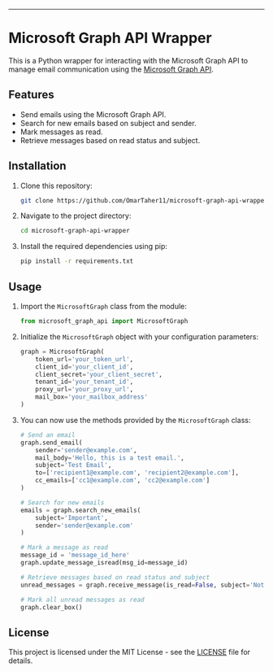 ---

# Microsoft Graph API Wrapper

This is a Python wrapper for interacting with the Microsoft Graph API to manage email communication using the [Microsoft Graph API](https://docs.microsoft.com/en-us/graph/overview).

## Features

- Send emails using the Microsoft Graph API.
- Search for new emails based on subject and sender.
- Mark messages as read.
- Retrieve messages based on read status and subject.

## Installation

1. Clone this repository:

   ```bash
   git clone https://github.com/OmarTaher11/microsoft-graph-api-wrapper.git
   ```

2. Navigate to the project directory:

   ```bash
   cd microsoft-graph-api-wrapper
   ```

3. Install the required dependencies using pip:

   ```bash
   pip install -r requirements.txt
   ```

## Usage

1. Import the `MicrosoftGraph` class from the module:

   ```python
   from microsoft_graph_api import MicrosoftGraph
   ```

2. Initialize the `MicrosoftGraph` object with your configuration parameters:

   ```python
   graph = MicrosoftGraph(
       token_url='your_token_url',
       client_id='your_client_id',
       client_secret='your_client_secret',
       tenant_id='your_tenant_id',
       proxy_url='your_proxy_url',
       mail_box='your_mailbox_address'
   )
   ```

3. You can now use the methods provided by the `MicrosoftGraph` class:

   ```python
   # Send an email
   graph.send_email(
       sender='sender@example.com',
       mail_body='Hello, this is a test email.',
       subject='Test Email',
       to=['recipient1@example.com', 'recipient2@example.com'],
       cc_emails=['cc1@example.com', 'cc2@example.com']
   )

   # Search for new emails
   emails = graph.search_new_emails(
       subject='Important',
       sender='sender@example.com'
   )

   # Mark a message as read
   message_id = 'message_id_here'
   graph.update_message_isread(msg_id=message_id)

   # Retrieve messages based on read status and subject
   unread_messages = graph.receive_message(is_read=False, subject='Notification')

   # Mark all unread messages as read
   graph.clear_box()
   ```

## License

This project is licensed under the MIT License - see the [LICENSE](LICENSE) file for details.
